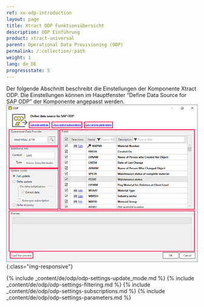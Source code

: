 ```yaml
---
ref: xu-odp-introduction
layout: page
title: Xtract ODP Funktionsübersicht
description: ODP Einführung
product: xtract-universal
parent: Operational Data Provisioning (ODP)
permalink: /:collection/:path
weight: 1
lang: de_DE
progressstate: 5
---
```

Der folgende Abschnitt beschreibt die Einstellungen der Komponente Xtract ODP. Die Einstellungen können im Hauptfenster “Define Data Source for SAP ODP” der Komponente angepasst werden. ![ODP Component](/img/content/xu/xu_odp_overview.png){:class="img-responsive"}

{% include _content/de/odp/odp-settings-update_mode.md %} 
{% include _content/de/odp/odp-settings-filtering.md %}
{% include _content/de/odp/odp-settings-subscriptions.md %}
{% include _content/de/odp/odp-settings-parameters.md %}

